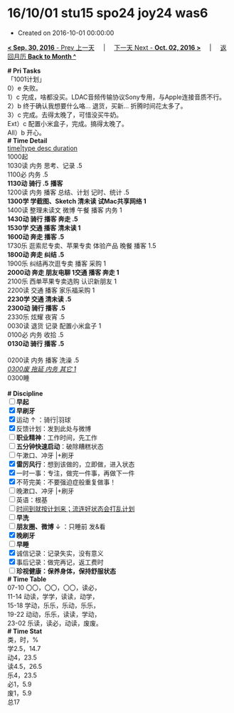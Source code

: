 # 16/10/01 stu15 spo24 joy24 was6

- Created on 2016-10-01 00:00:00

[**< Sep. 30, 2016** - Prev 上一天](/lifelogs/2016/09/d30.md) &nbsp; &nbsp; | &nbsp; &nbsp; [下一天 Next - **Oct. 02, 2016 >**](/lifelogs/2016/10/d02.md) &nbsp; &nbsp; |  &nbsp; &nbsp; [返回月历 **Back to Month ^**](/lifelogs/2016/10/index.md)
<br/><div><div/><div><b># Pri Tasks</b></div><div><div/></div><div>「1001计划」</div><div>0）e 失败。</div><div>1）c 完成，啥都没买。LDAC音频传输协议Sony专用，与Apple连接音质不行。</div><div>2）b 终于确认我想要什么咯… 退货，买新… 折腾时间花太多了。</div><div>3）c 完成。去得太晚了，可惜没买牛奶。</div><div>Ext）c 配置小米盒子，完成。搞得太晚了。</div><div>All）b 开心。</div><div><b># Time Detail</b></div><div><u>time|type desc duration</u></div><div>1000起</div><div>1030读 内务 思考、记录 .5</div><div>1100必 内务 .5</div><div><b>1130动 骑行 .5</b> <b>播客</b></div><div>1200读 内务 播客 总结、计划 记时、统计 .5</div><div><b>1300学 学截图、Sketch 清未读 试Mac共享网络 1</b></div><div>1400读 整理未读文 微博 午餐 播客 内务 1</div><div><b>1430动 骑行 播客 奔走 .5</b></div><div><b>1530学 交通 播客 清未读 1</b></div><div><b>1600动 奔走 播客 .5</b></div><div>1730乐 逛索尼专卖、苹果专卖 体验产品 晚餐 播客 1.5</div><div><b>1800动 奔走 纠结 .5</b></div><div>1900乐 纠结再次逛专卖 播客 采购 1</div><div><b>2000动 奔走 朋友电聊 1</b><b>交通 播客 奔走 1</b></div><div>2100乐 西单苹果专卖选购 认识新朋友 1</div><div>2200读 交通 播客 家乐福采购 1</div><div><b>2230学 交通 清未读 .5</b></div><div><b>2300动 骑行 播客 .5</b></div><div>2330乐 炫耀 夜宵 .5</div><div>0030读 退货 记录 配置小米盒子 1</div></div><div>0100必 内务 收拾 .5</div><div><div><b>0130动 骑行 播客 .5</b></div></div><div><br/></div><div>0200读 内务 播客 洗澡 .5</div><div><u><i>0300废 拖延 内务 其它 1</i></u></div><div>0300睡</div><div><br/></div><div><div><b># Discipline</b></div><div><b><input type="checkbox"/></b><b>早起</b></div><div><input checked="true" type="checkbox"/><b>早刷牙</b></div><div><input checked="true" type="checkbox"/>运动 ↑ ：骑行|羽球</div><div><input checked="true" type="checkbox"/>反馈计划：发到此处与微博</div><div><input type="checkbox"/><b>职业精神</b>：工作时间，先工作</div><div><input type="checkbox"/><b>五分钟快速启动</b>：破除糟糕状态</div><div><input type="checkbox"/>午漱口、冲牙 |+刷牙</div><div><input checked="true" type="checkbox"/><b>雷厉风行</b>：想到该做的，立即做，进入状态</div><div><input checked="true" type="checkbox"/>一时一事：专注，做完一件事，再做下一件</div><div><input checked="true" type="checkbox"/>不苛完美：不要强迫症般重复做事！</div><div><input type="checkbox"/>晚漱口、冲牙 |+刷牙</div><div><input type="checkbox"/>英语：根基</div><div><u><input type="checkbox"/></u><u>时间到就按计划来；流连好状态会打乱计划</u></div><div><input type="checkbox"/><b>早洗</b></div><div><b><input type="checkbox"/></b><b>朋友圈、微博</b> ↓ ：只睡前 发&amp;看</div><div><b><input checked="true" type="checkbox"/></b><b>晚刷牙</b></div><div><input type="checkbox"/><b>早睡</b></div><div><input checked="true" type="checkbox"/>诚信记录：记录失实，没有意义</div><div><input checked="true" type="checkbox"/>事后记录：做完再记，返工费时</div><div><b><input type="checkbox"/></b><b>珍视健康：保养身体，保持舒服状态</b></div><div><b># Time Table</b></div><div>07-10 〇〇，〇〇，〇〇，读必，</div><div>11-14 动读，学学，读读，动学，</div><div>15-18 学动，乐乐，乐动，乐乐，</div><div>19-22 动动，乐乐，读读，学动，</div><div>23-02 乐读，读必，动读，废废。</div><div><b># Time Stat</b></div><div>类，时，%</div><div>学2.5，14.7</div><div>动4，23.5</div><div>读4.5，26.5</div><div>乐4，23.5</div><div>必1，5.9</div><div>废1，5.9</div><div>总17</div>
